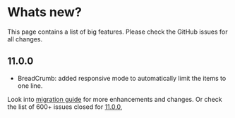 # Whats new?

This page contains a list of big features. Please check the GitHub issues for all changes.

## 11.0.0

  * BreadCrumb: added responsive mode to automatically limit the items to one line.

Look into [migration guide](https://primefaces.github.io/primefaces/11_0_0/#/../migrationguide/10_0_0?id=datatable) for more enhancements and changes.
Or check the list of 600+ issues closed for [11.0.0](https://github.com/primefaces/primefaces/issues?q=is%3Aclosed+milestone%3A11.0.0),
